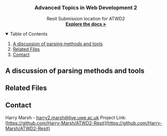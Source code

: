 <h3 align="center">Advanced Topics in Web Development 2</h3>

  <p align="center">
    Resit Submission location for ATWD2
    <br />
    <a href="https://github.com/Harry-Marsh/ATWD2-Resit"><strong>Explore the docs »</strong></a>
    <br />
  </p>
</p>

<!-- TABLE OF CONTENTS -->
<details open="open">
  <summary>Table of Contents</summary>
  <ol>
    <li>
      <a href="#a-discussion-of-parsing-methods-and-tools">A discussion of parsing methods and tools</a>
    </li>
    <li>
      <a href="#related-files">Related Files</a>
    </li>
    <li>
      <a href="#contact">Contact</a>
    </li>
  </ol>
</details>

<!-- A DISSCUSSION OF PARSING METHODS AND TOOLS -->
## A discussion of parsing methods and tools

<!-- RELATED FILES -->
## Related Files

<!-- CONTACT -->
## Contact
Harry Marsh - harry2.marsh@live.uwe.ac.uk
Project Link: [https://github.com/Harry-Marsh/ATWD2-Resit](https://github.com/Harry-Marsh/ATWD2-Resit)
